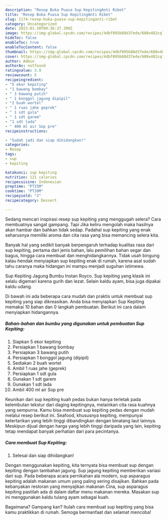 ```yaml
---
description: "Resep Buka Puasa Sup KepitingAnti Ribet"
title: "Resep Buka Puasa Sup KepitingAnti Ribet"
slug: 1174-resep-buka-puasa-sup-kepitinganti-ribet
category: Uncategorized
date: 2023-01-30T09:36:37.390Z
image: https://img-global.cpcdn.com/recipes/4dbf095b88d37ede/680x482cq70/sup-kepiting-foto-resep-utama.jpg
hideToc: false
enableToc: true
enableTocContent: false
thumbnail: https://img-global.cpcdn.com/recipes/4dbf095b88d37ede/680x482cq70/sup-kepiting-foto-resep-utama.jpg
cover: https://img-global.cpcdn.com/recipes/4dbf095b88d37ede/680x482cq70/sup-kepiting-foto-resep-utama.jpg
author: Admin
authorAv: notfound
ratingvalue: 3.9
reviewcount: 5
recipeingredient:
- "5 ekor kepiting"
- "1 bawang bombay"
- " 3 bawang putih"
- " 1 bonggol jagung dipipil"
- "2 buah wortel"
- " 1 ruas jahe geprek"
- " 1 sdt gula"
- " 1 sdt garem"
- "1 sdt lada"
- " 400 ml air Sop pre"
recipeinstructions:

- "Sudah jadi dan siap dihidangkan!"
categories:
- Resep
tags:
- sup
- kepiting

katakunci: sup kepiting 
nutrition: 121 calories
recipecuisine: Indonesian
preptime: "PT25M"
cooktime: "PT39M"
recipeyield: "2"
recipecategory: Dessert

---
```



Sedang mencari inspirasi resep sup kepiting yang menggugah selera? Cara membuatnya sangat gampang. Tapi Jika keliru mengolah maka hasilnya akan hambar dan bahkan tidak sedap. Padahal sup kepiting yang enak seharusnya memiliki aroma dan cita rasa yang bisa memancing selera kita.


Banyak hal yang sedikit banyak berpengaruh terhadap kualitas rasa dari sup kepiting, pertama dari jenis bahan, lalu pemilihan bahan segar dan bagus, hingga cara membuat dan menghidangkannya. Tidak usah bingung kalau hendak menyiapkan sup kepiting enak di rumah, karena asal sudah tahu caranya maka hidangan ini mampu menjadi suguhan istimewa.

Sup Kepiting Jagung Bumbu Instan Royco. Sup kepiting yang klasik ini selalu digemari karena gurih dan lezat. Selain kaldu ayam, bisa juga dipakai kaldu udang.


Di bawah ini ada beberapa cara mudah dan praktis untuk membuat sup kepiting yang siap dikreasikan. Anda bisa menyiapkan Sup Kepiting memakai 10 bahan dan 0 langkah pembuatan. Berikut ini cara dalam menyiapkan hidangannya.

<!--inarticleads1-->

##### Bahan-bahan dan bumbu yang digunakan untuk pembuatan Sup Kepiting:

1. Siapkan 5 ekor kepiting
1. Persiapkan 1 bawang bombay
1. Persiapkan  3 bawang putih
1. Persiapkan  1 bonggol jagung (dipipil)
1. Sediakan 2 buah wortel
1. Ambil  1 ruas jahe (geprek)
1. Persiapkan  1 sdt gula
1. Gunakan  1 sdt garem
1. Gunakan 1 sdt lada
1. Ambil  400 ml air Sop pre


Keunikan dari sup kepiting kuah pedas bukan hanya terletak pada kelembutan tekstur dari daging kepitingnya, melainkan cita rasa kuahnya yang sempurna. Kamu bisa membuat sup kepiting pedas dengan mudah melalui resep berikut ini. Seafood, khususnya kepiting, mempunyai ketertarikan yang lebih tinggi dibandingkan dengan binatang laut lainnya. Meskipun dijual dengan harga yang lebih tinggi daripada yang lain, kepiting tetap mendapat banyak perhatian dari para pecintanya. 

<!--inarticleads2-->

##### Cara membuat Sup Kepiting:


1. Selesai dan siap dihidangkan!

Dengan menggunakan kepiting, kita ternyata bisa membuat sup dengan kepiting dengan tambahan jagung. Sup jagung kepiting memberikan variasi dari sup. Pada beberapa acara pernikahan ala modern, sup asparagus kepiting adalah makanan umum yang paling sering disajikan. Bahkan pada kebanyakan restoran yang menyajikan makanan Cina, sup asparagus kepiting pastilah ada di dalam daftar menu makanan mereka. Masakan sup ini menggunakan kaldu tulang ayam sebagai kuah. 

Bagaimana? Gampang kan? Itulah cara membuat sup kepiting yang bisa kamu praktikkan di rumah. Semoga bermanfaat dan selamat mencoba!
